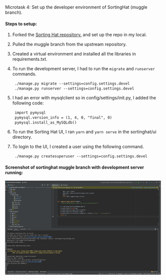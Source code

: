 Microtask 4:
Set up the developer environment of SortingHat (muggle branch).

#### Steps to setup:
1. Forked the [Sorting Hat repository.](https://github.com/chaoss/grimoirelab-sortinghat) and set up the repo in my local.
2. Pulled the muggle branch from the upstream repository.
3. Created a virtual environment and installed all the libraries in requirements.txt.
4. To run the development server, I had to run the `migrate` and `runserver` commands.

        ./manage.py migrate --settings=config.settings.devel
        ./manage.py runserver --settings=config.settings.devel

5. I had an error with mysqlclient so in config/settings/init.py, I added the following code:

        import pymysql
        pymysql.version_info = (1, 4, 0, "final", 0)
        pymysql.install_as_MySQLdb()

   
6. To run the Sorting Hat UI, I ran `yarn` and `yarn serve` in the sortinghat/ui directory.
7. To login to the UI, I created a user using the following command.

        ./manage.py createsuperuser --settings=config.settings.devel




#### Screenshot of sortinghat muggle branch with development server running:

![Sorting Hat muggle branch](https://github.com/Rashmi-K-A/chaoss-sortinghat/blob/master/assets/sortinghat-muggle.png)
